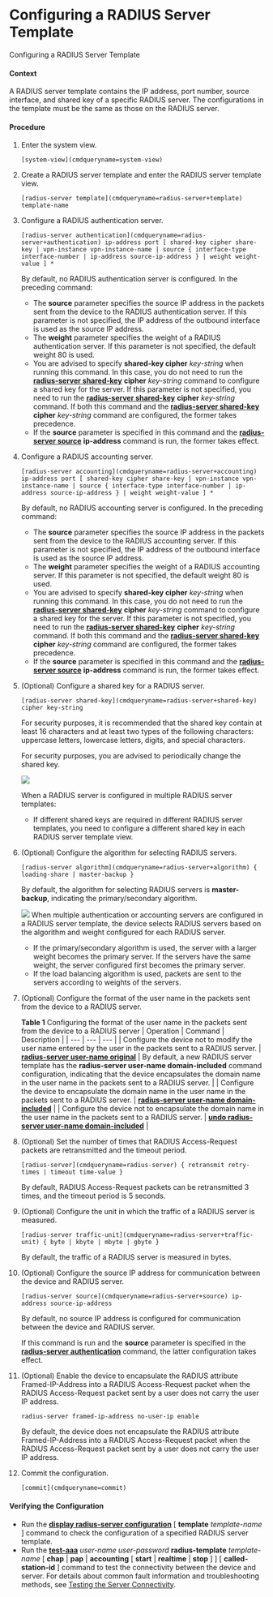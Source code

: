 Configuring a RADIUS Server Template
====================================

Configuring a RADIUS Server Template

#### Context

A RADIUS server template contains the IP address, port number, source interface, and shared key of a specific RADIUS server. The configurations in the template must be the same as those on the RADIUS server.


#### Procedure

1. Enter the system view.
   
   
   ```
   [system-view](cmdqueryname=system-view)
   ```
2. Create a RADIUS server template and enter the RADIUS server template view.
   
   
   ```
   [radius-server template](cmdqueryname=radius-server+template) template-name
   ```
3. Configure a RADIUS authentication server.
   
   
   ```
   [radius-server authentication](cmdqueryname=radius-server+authentication) ip-address port [ shared-key cipher share-key | vpn-instance vpn-instance-name | source { interface-type interface-number | ip-address source-ip-address } | weight weight-value ] *
   ```
   
   By default, no RADIUS authentication server is configured. In the preceding command:
   
   * The **source** parameter specifies the source IP address in the packets sent from the device to the RADIUS authentication server. If this parameter is not specified, the IP address of the outbound interface is used as the source IP address.
   * The **weight** parameter specifies the weight of a RADIUS authentication server. If this parameter is not specified, the default weight 80 is used.
   * You are advised to specify **shared-key cipher** *key-string* when running this command. In this case, you do not need to run the [**radius-server shared-key**](cmdqueryname=radius-server+shared-key) **cipher** *key-string* command to configure a shared key for the server. If this parameter is not specified, you need to run the [**radius-server shared-key**](cmdqueryname=radius-server+shared-key) **cipher** *key-string* command. If both this command and the [**radius-server shared-key**](cmdqueryname=radius-server+shared-key) **cipher** *key-string* command are configured, the former takes precedence.
   * If the **source** parameter is specified in this command and the [**radius-server source**](cmdqueryname=radius-server+source) **ip-address** command is run, the former takes effect.
4. Configure a RADIUS accounting server.
   
   
   ```
   [radius-server accounting](cmdqueryname=radius-server+accounting) ip-address port [ shared-key cipher share-key | vpn-instance vpn-instance-name | source { interface-type interface-number | ip-address source-ip-address } | weight weight-value ] *
   ```
   
   By default, no RADIUS accounting server is configured. In the preceding command:
   
   * The **source** parameter specifies the source IP address in the packets sent from the device to the RADIUS accounting server. If this parameter is not specified, the IP address of the outbound interface is used as the source IP address.
   * The **weight** parameter specifies the weight of a RADIUS accounting server. If this parameter is not specified, the default weight 80 is used.
   * You are advised to specify **shared-key cipher** *key-string* when running this command. In this case, you do not need to run the [**radius-server shared-key**](cmdqueryname=radius-server+shared-key) **cipher** *key-string* command to configure a shared key for the server. If this parameter is not specified, you need to run the [**radius-server shared-key**](cmdqueryname=radius-server+shared-key) **cipher** *key-string* command. If both this command and the [**radius-server shared-key**](cmdqueryname=radius-server+shared-key) **cipher** *key-string* command are configured, the former takes precedence.
   * If the **source** parameter is specified in this command and the [**radius-server source**](cmdqueryname=radius-server+source) **ip-address** command is run, the former takes effect.
5. (Optional) Configure a shared key for a RADIUS server.
   
   
   ```
   [radius-server shared-key](cmdqueryname=radius-server+shared-key) cipher key-string
   ```
   
   For security purposes, it is recommended that the shared key contain at least 16 characters and at least two types of the following characters: uppercase letters, lowercase letters, digits, and special characters.
   
   For security purposes, you are advised to periodically change the shared key.
   
   ![](public_sys-resources/note_3.0-en-us.png) 
   
   When a RADIUS server is configured in multiple RADIUS server templates:
   
   * If different shared keys are required in different RADIUS server templates, you need to configure a different shared key in each RADIUS server template view.
6. (Optional) Configure the algorithm for selecting RADIUS servers.
   
   
   ```
   [radius-server algorithm](cmdqueryname=radius-server+algorithm) { loading-share | master-backup }
   ```
   
   
   
   By default, the algorithm for selecting RADIUS servers is **master-backup**, indicating the primary/secondary algorithm.
   
   ![](public_sys-resources/note_3.0-en-us.png) When multiple authentication or accounting servers are configured in a RADIUS server template, the device selects RADIUS servers based on the algorithm and weight configured for each RADIUS server.
   * If the primary/secondary algorithm is used, the server with a larger weight becomes the primary server. If the servers have the same weight, the server configured first becomes the primary server.
   * If the load balancing algorithm is used, packets are sent to the servers according to weights of the servers.
7. (Optional) Configure the format of the user name in the packets sent from the device to a RADIUS server.
   
   
   
   **Table 1** Configuring the format of the user name in the packets sent from the device to a RADIUS server
   | Operation | Command | Description |
   | --- | --- | --- |
   | Configure the device not to modify the user name entered by the user in the packets sent to a RADIUS server. | [**radius-server user-name original**](cmdqueryname=radius-server+user-name+original) | By default, a new RADIUS server template has the **radius-server user-name domain-included** command configuration, indicating that the device encapsulates the domain name in the user name in the packets sent to a RADIUS server. |
   | Configure the device to encapsulate the domain name in the user name in the packets sent to a RADIUS server. | [**radius-server user-name domain-included**](cmdqueryname=radius-server+user-name+domain-included) |
   | Configure the device not to encapsulate the domain name in the user name in the packets sent to a RADIUS server. | [**undo radius-server user-name domain-included**](cmdqueryname=undo+radius-server+user-name+domain-included) |
8. (Optional) Set the number of times that RADIUS Access-Request packets are retransmitted and the timeout period.
   
   
   ```
   [radius-server](cmdqueryname=radius-server) { retransmit retry-times | timeout time-value } 
   ```
   
   
   
   By default, RADIUS Access-Request packets can be retransmitted 3 times, and the timeout period is 5 seconds.
9. (Optional) Configure the unit in which the traffic of a RADIUS server is measured.
   
   
   ```
   [radius-server traffic-unit](cmdqueryname=radius-server+traffic-unit) { byte | kbyte | mbyte | gbyte }
   ```
   
   By default, the traffic of a RADIUS server is measured in bytes.
10. (Optional) Configure the source IP address for communication between the device and RADIUS server.
    
    
    ```
    [radius-server source](cmdqueryname=radius-server+source) ip-address source-ip-address
    ```
    
    By default, no source IP address is configured for communication between the device and RADIUS server.
    
    If this command is run and the **source** parameter is specified in the [**radius-server authentication**](cmdqueryname=radius-server+authentication) command, the latter configuration takes effect.
11. (Optional) Enable the device to encapsulate the RADIUS attribute Framed-IP-Address into a RADIUS Access-Request packet when the RADIUS Access-Request packet sent by a user does not carry the user IP address.
    
    
    ```
    radius-server framed-ip-address no-user-ip enable
    ```
    
    By default, the device does not encapsulate the RADIUS attribute Framed-IP-Address into a RADIUS Access-Request packet when the RADIUS Access-Request packet sent by a user does not carry the user IP address.
12. Commit the configuration.
    
    
    ```
    [commit](cmdqueryname=commit)
    ```

#### Verifying the Configuration

* Run the [**display radius-server configuration**](cmdqueryname=display+radius-server+configuration) [ **template** *template-name* ] command to check the configuration of a specified RADIUS server template.
* Run the [**test-aaa**](cmdqueryname=test-aaa) *user-name* *user-password* **radius-template** *template-name* [ **chap** | **pap** | **accounting** [ **start** | **realtime** | **stop** ] ] [ **called-station-id** ] command to test the connectivity between the device and server. For details about common fault information and troubleshooting methods, see [Testing the Server Connectivity](galaxy_aaa_cfg_0054.html).

####